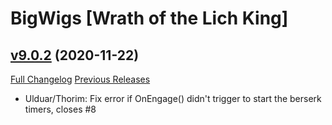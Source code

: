 # BigWigs [Wrath of the Lich King]

## [v9.0.2](https://github.com/BigWigsMods/BigWigs_WrathOfTheLichKing/tree/v9.0.2) (2020-11-22)
[Full Changelog](https://github.com/BigWigsMods/BigWigs_WrathOfTheLichKing/compare/v9.0.1...v9.0.2) [Previous Releases](https://github.com/BigWigsMods/BigWigs_WrathOfTheLichKing/releases)

- Ulduar/Thorim: Fix error if OnEngage() didn't trigger to start the berserk timers, closes #8  
